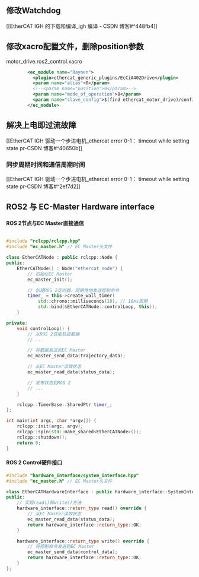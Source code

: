 ## 修改Watchdog
[[EtherCAT IGH 的下载和编译_igh 编译 - CSDN 博客#^448fb4]]

## 修改xacro配置文件，删除position参数

motor_drive.ros2_control.xacro
```xml
        <ec_module name="Raynen">
          <plugin>ethercat_generic_plugins/EcCiA402Drive</plugin>
          <param name="alias">0</param>
          <!--<param name="position">0</param>-->
          <param name="mode_of_operation">8</param>
          <param name="slave_config">$(find ethercat_motor_drive)/config/hcfa_x3e_2_1_27_config.yaml</param>
        </ec_module>
```


## 解决上电即过流故障

[[EtherCAT IGH 驱动一个步进电机_ethercat error 0-1： timeout while setting state pr-CSDN 博客#^40650b]]

### 同步周期时间和通信周期时间
[[EtherCAT IGH 驱动一个步进电机_ethercat error 0-1： timeout while setting state pr-CSDN 博客#^2ef7d2]]

## ROS2 与 EC-Master Hardware interface 
#### ROS 2节点与EC Master直接通信

```cpp

#include "rclcpp/rclcpp.hpp"
#include "ec_master.h" // EC Master头文件

class EtherCATNode : public rclcpp::Node {
public:
    EtherCATNode() : Node("ethercat_node") {
        // 初始化EC Master
        ec_master_init();

        // 创建ROS 2定时器，周期性地发送控制命令
        timer_ = this->create_wall_timer(
            std::chrono::milliseconds(10), // 10ms周期
            std::bind(&EtherCATNode::controlLoop, this));
    }

private:
    void controlLoop() {
        // 从ROS 2获取轨迹数据
        // ...

        // 将数据发送到EC Master
        ec_master_send_data(trajectory_data);

        // 从EC Master读取状态
        ec_master_read_data(status_data);

        // 发布状态到ROS 2
        // ...
    }

    rclcpp::TimerBase::SharedPtr timer_;
};

int main(int argc, char *argv[]) {
    rclcpp::init(argc, argv);
    rclcpp::spin(std::make_shared<EtherCATNode>());
    rclcpp::shutdown();
    return 0;
}
```


#### ROS 2 Control硬件接口
```cpp
#include "hardware_interface/system_interface.hpp"
#include "ec_master.h" // EC Master头文件

class EtherCATHardwareInterface : public hardware_interface::SystemInterface {
public:
    // 实现read()和write()方法
    hardware_interface::return_type read() override {
        // 从EC Master读取状态
        ec_master_read_data(status_data);
        return hardware_interface::return_type::OK;
    }

    hardware_interface::return_type write() override {
        // 将控制命令发送到EC Master
        ec_master_send_data(control_data);
        return hardware_interface::return_type::OK;
    }
};
```